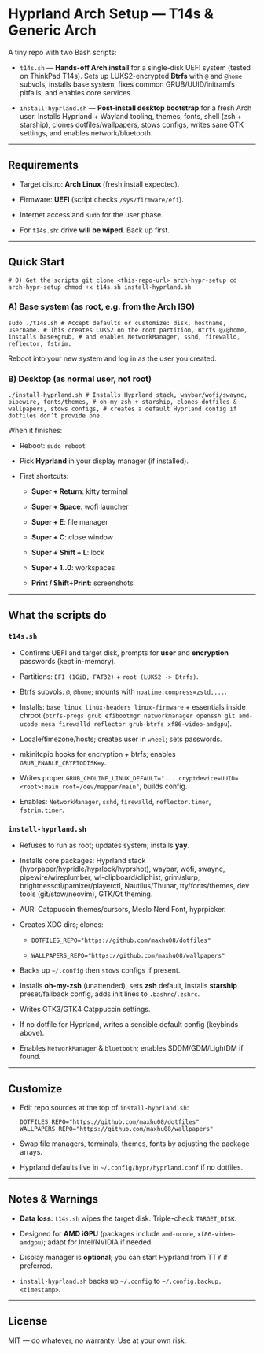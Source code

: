 # Hyprland Arch Setup — T14s & Generic Arch

A tiny repo with two Bash scripts:

- `t14s.sh` — **Hands-off Arch install** for a single-disk UEFI system (tested on ThinkPad T14s). Sets up LUKS2-encrypted **Btrfs** with `@` and `@home` subvols, installs base system, fixes common GRUB/UUID/initramfs pitfalls, and enables core services.
    
- `install-hyprland.sh` — **Post-install desktop bootstrap** for a fresh Arch user. Installs Hyprland + Wayland tooling, themes, fonts, shell (zsh + starship), clones dotfiles/wallpapers, stows configs, writes sane GTK settings, and enables network/bluetooth.
    

---

## Requirements

- Target distro: **Arch Linux** (fresh install expected).
    
- Firmware: **UEFI** (script checks `/sys/firmware/efi`).
    
- Internet access and `sudo` for the user phase.
    
- For `t14s.sh`: drive **will be wiped**. Back up first.
    

---

## Quick Start

`# 0) Get the scripts git clone <this-repo-url> arch-hypr-setup cd arch-hypr-setup chmod +x t14s.sh install-hyprland.sh`

### A) Base system (as **root**, e.g. from the Arch ISO)

`sudo ./t14s.sh # Accept defaults or customize: disk, hostname, username. # This creates LUKS2 on the root partition, Btrfs @/@home, installs base+grub, # and enables NetworkManager, sshd, firewalld, reflector, fstrim.`

Reboot into your new system and log in as the user you created.

### B) Desktop (as **normal user**, not root)

`./install-hyprland.sh # Installs Hyprland stack, waybar/wofi/swaync, pipewire, fonts/themes, # oh-my-zsh + starship, clones dotfiles & wallpapers, stows configs, # creates a default Hyprland config if dotfiles don’t provide one.`

When it finishes:

- Reboot: `sudo reboot`
    
- Pick **Hyprland** in your display manager (if installed).
    
- First shortcuts:
    
    - **Super + Return**: kitty terminal
        
    - **Super + Space**: wofi launcher
        
    - **Super + E**: file manager
        
    - **Super + C**: close window
        
    - **Super + Shift + L**: lock
        
    - **Super + 1..0**: workspaces
        
    - **Print / Shift+Print**: screenshots
        

---

## What the scripts do

### `t14s.sh`

- Confirms UEFI and target disk, prompts for **user** and **encryption** passwords (kept in-memory).
    
- Partitions: `EFI (1GiB, FAT32)` + `root (LUKS2 -> Btrfs)`.
    
- Btrfs subvols: `@`, `@home`; mounts with `noatime,compress=zstd,...`.
    
- Installs: `base linux linux-headers linux-firmware` + essentials inside chroot (`btrfs-progs grub efibootmgr networkmanager openssh git amd-ucode mesa firewalld reflector grub-btrfs xf86-video-amdgpu`).
    
- Locale/timezone/hosts; creates user in `wheel`; sets passwords.
    
- mkinitcpio hooks for encryption + btrfs; enables `GRUB_ENABLE_CRYPTODISK=y`.
    
- Writes proper `GRUB_CMDLINE_LINUX_DEFAULT="... cryptdevice=UUID=<root>:main root=/dev/mapper/main"`, builds config.
    
- Enables: `NetworkManager`, `sshd`, `firewalld`, `reflector.timer`, `fstrim.timer`.
    

### `install-hyprland.sh`

- Refuses to run as root; updates system; installs **yay**.
    
- Installs core packages: Hyprland stack (hyprpaper/hypridle/hyprlock/hyprshot), waybar, wofi, swaync, pipewire/wireplumber, wl-clipboard/cliphist, grim/slurp, brightnessctl/pamixer/playerctl, Nautilus/Thunar, tty/fonts/themes, dev tools (git/stow/neovim), GTK/Qt theming.
    
- AUR: Catppuccin themes/cursors, Meslo Nerd Font, hyprpicker.
    
- Creates XDG dirs; clones:
    
    - `DOTFILES_REPO="https://github.com/maxhu08/dotfiles"`
        
    - `WALLPAPERS_REPO="https://github.com/maxhu08/wallpapers"`
        
- Backs up `~/.config` then `stow`s configs if present.
    
- Installs **oh-my-zsh** (unattended), sets **zsh** default, installs **starship** preset/fallback config, adds init lines to `.bashrc`/`.zshrc`.
    
- Writes GTK3/GTK4 Catppuccin settings.
    
- If no dotfile for Hyprland, writes a sensible default config (keybinds above).
    
- Enables `NetworkManager` & `bluetooth`; enables SDDM/GDM/LightDM if found.
    

---

## Customize

- Edit repo sources at the top of `install-hyprland.sh`:
    
    `DOTFILES_REPO="https://github.com/maxhu08/dotfiles" WALLPAPERS_REPO="https://github.com/maxhu08/wallpapers"`
    
- Swap file managers, terminals, themes, fonts by adjusting the package arrays.
    
- Hyprland defaults live in `~/.config/hypr/hyprland.conf` if no dotfiles.
    

---

## Notes & Warnings

- **Data loss**: `t14s.sh` wipes the target disk. Triple-check `TARGET_DISK`.
    
- Designed for **AMD iGPU** (packages include `amd-ucode`, `xf86-video-amdgpu`); adapt for Intel/NVIDIA if needed.
    
- Display manager is **optional**; you can start Hyprland from TTY if preferred.
    
- `install-hyprland.sh` backs up `~/.config` to `~/.config.backup.<timestamp>`.
    

---

## License

MIT — do whatever, no warranty. Use at your own risk.
